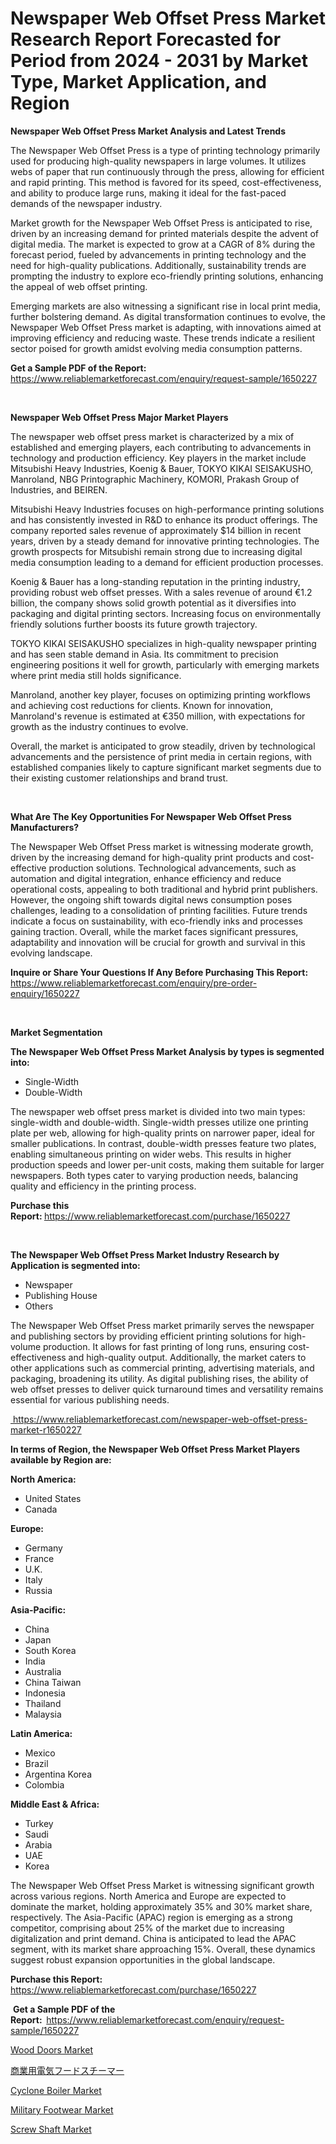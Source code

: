 <p><h1>Newspaper Web Offset Press Market Research Report Forecasted for Period from 2024 -  2031 by Market Type, Market Application, and Region</h1></p><p><strong>Newspaper Web Offset Press Market Analysis and Latest Trends</strong></p>
<p><p>The Newspaper Web Offset Press is a type of printing technology primarily used for producing high-quality newspapers in large volumes. It utilizes webs of paper that run continuously through the press, allowing for efficient and rapid printing. This method is favored for its speed, cost-effectiveness, and ability to produce large runs, making it ideal for the fast-paced demands of the newspaper industry.</p><p>Market growth for the Newspaper Web Offset Press is anticipated to rise, driven by an increasing demand for printed materials despite the advent of digital media. The market is expected to grow at a CAGR of 8% during the forecast period, fueled by advancements in printing technology and the need for high-quality publications. Additionally, sustainability trends are prompting the industry to explore eco-friendly printing solutions, enhancing the appeal of web offset printing.</p><p>Emerging markets are also witnessing a significant rise in local print media, further bolstering demand. As digital transformation continues to evolve, the Newspaper Web Offset Press market is adapting, with innovations aimed at improving efficiency and reducing waste. These trends indicate a resilient sector poised for growth amidst evolving media consumption patterns.</p></p>
<p><strong>Get a Sample PDF of the Report:&nbsp;</strong> <a href="https://www.reliablemarketforecast.com/enquiry/request-sample/1650227?utm_campaign=1082&utm_medium=2&utm_source=Github&utm_content=ia&utm_term=26092024&utm_id=newspaper-web-offset-press">https://www.reliablemarketforecast.com/enquiry/request-sample/1650227</a></p>
<p>&nbsp;</p>
<p><strong>Newspaper Web Offset Press Major Market Players</strong></p>
<p><p>The newspaper web offset press market is characterized by a mix of established and emerging players, each contributing to advancements in technology and production efficiency. Key players in the market include Mitsubishi Heavy Industries, Koenig & Bauer, TOKYO KIKAI SEISAKUSHO, Manroland, NBG Printographic Machinery, KOMORI, Prakash Group of Industries, and BEIREN.</p><p>Mitsubishi Heavy Industries focuses on high-performance printing solutions and has consistently invested in R&D to enhance its product offerings. The company reported sales revenue of approximately $14 billion in recent years, driven by a steady demand for innovative printing technologies. The growth prospects for Mitsubishi remain strong due to increasing digital media consumption leading to a demand for efficient production processes.</p><p>Koenig & Bauer has a long-standing reputation in the printing industry, providing robust web offset presses. With a sales revenue of around €1.2 billion, the company shows solid growth potential as it diversifies into packaging and digital printing sectors. Increasing focus on environmentally friendly solutions further boosts its future growth trajectory.</p><p>TOKYO KIKAI SEISAKUSHO specializes in high-quality newspaper printing and has seen stable demand in Asia. Its commitment to precision engineering positions it well for growth, particularly with emerging markets where print media still holds significance.</p><p>Manroland, another key player, focuses on optimizing printing workflows and achieving cost reductions for clients. Known for innovation, Manroland's revenue is estimated at €350 million, with expectations for growth as the industry continues to evolve.</p><p>Overall, the market is anticipated to grow steadily, driven by technological advancements and the persistence of print media in certain regions, with established companies likely to capture significant market segments due to their existing customer relationships and brand trust.</p></p>
<p>&nbsp;</p>
<p><strong>What Are The Key Opportunities For Newspaper Web Offset Press Manufacturers?</strong></p>
<p><p>The Newspaper Web Offset Press market is witnessing moderate growth, driven by the increasing demand for high-quality print products and cost-effective production solutions. Technological advancements, such as automation and digital integration, enhance efficiency and reduce operational costs, appealing to both traditional and hybrid print publishers. However, the ongoing shift towards digital news consumption poses challenges, leading to a consolidation of printing facilities. Future trends indicate a focus on sustainability, with eco-friendly inks and processes gaining traction. Overall, while the market faces significant pressures, adaptability and innovation will be crucial for growth and survival in this evolving landscape.</p></p>
<p><strong>Inquire or Share Your Questions If Any Before Purchasing This Report:</strong> <a href="https://www.reliablemarketforecast.com/enquiry/pre-order-enquiry/1650227?utm_campaign=1082&utm_medium=2&utm_source=Github&utm_content=ia&utm_term=26092024&utm_id=newspaper-web-offset-press">https://www.reliablemarketforecast.com/enquiry/pre-order-enquiry/1650227</a></p>
<p>&nbsp;</p>
<p><strong>Market Segmentation</strong></p>
<p><strong>The Newspaper Web Offset Press Market Analysis by types is segmented into:</strong></p>
<p><ul><li>Single-Width</li><li>Double-Width</li></ul></p>
<p><p>The newspaper web offset press market is divided into two main types: single-width and double-width. Single-width presses utilize one printing plate per web, allowing for high-quality prints on narrower paper, ideal for smaller publications. In contrast, double-width presses feature two plates, enabling simultaneous printing on wider webs. This results in higher production speeds and lower per-unit costs, making them suitable for larger newspapers. Both types cater to varying production needs, balancing quality and efficiency in the printing process.</p></p>
<p><strong>Purchase this Report:&nbsp;</strong><a href="https://www.reliablemarketforecast.com/purchase/1650227?utm_campaign=1082&utm_medium=2&utm_source=Github&utm_content=ia&utm_term=26092024&utm_id=newspaper-web-offset-press">https://www.reliablemarketforecast.com/purchase/1650227</a></p>
<p>&nbsp;</p>
<p><strong>The Newspaper Web Offset Press Market Industry Research by Application is segmented into:</strong></p>
<p><ul><li>Newspaper</li><li>Publishing House</li><li>Others</li></ul></p>
<p><p>The Newspaper Web Offset Press market primarily serves the newspaper and publishing sectors by providing efficient printing solutions for high-volume production. It allows for fast printing of long runs, ensuring cost-effectiveness and high-quality output. Additionally, the market caters to other applications such as commercial printing, advertising materials, and packaging, broadening its utility. As digital publishing rises, the ability of web offset presses to deliver quick turnaround times and versatility remains essential for various publishing needs.</p></p>
<p><a href="https://www.reliablemarketforecast.com/newspaper-web-offset-press-market-r1650227?utm_campaign=1082&utm_medium=2&utm_source=Github&utm_content=ia&utm_term=26092024&utm_id=newspaper-web-offset-press">&nbsp;https://www.reliablemarketforecast.com/newspaper-web-offset-press-market-r1650227</a></p>
<p><strong>In terms of Region, the Newspaper Web Offset Press Market Players available by Region are:</strong></p>
<p>
    <p> <strong> North America: </strong>
        <ul>
            <li>United States</li>
            <li>Canada</li>
        </ul>
        </p> 
    <p> <strong> Europe: </strong>
        <ul>
            <li>Germany</li>
            <li>France</li>
            <li>U.K.</li>
            <li>Italy</li>
            <li>Russia</li>
        </ul>
        </p> 
    <p> <strong> Asia-Pacific: </strong>
        <ul>
            <li>China</li>
            <li>Japan</li>
            <li>South Korea</li>
            <li>India</li>
            <li>Australia</li>
            <li>China Taiwan</li>
            <li>Indonesia</li>
            <li>Thailand</li>
            <li>Malaysia</li>
        </ul>
        </p> 
    <p> <strong> Latin America: </strong>
        <ul>
            <li>Mexico</li>
            <li>Brazil</li>
            <li>Argentina Korea</li>
            <li>Colombia</li>
        </ul>
        </p> 
    <p> <strong> Middle East & Africa: </strong>
        <ul>
            <li>Turkey</li>
            <li>Saudi</li>
            <li>Arabia</li>
            <li>UAE</li>
            <li>Korea</li>
        </ul>
    </p>
    </p>
<p><p>The Newspaper Web Offset Press Market is witnessing significant growth across various regions. North America and Europe are expected to dominate the market, holding approximately 35% and 30% market share, respectively. The Asia-Pacific (APAC) region is emerging as a strong competitor, comprising about 25% of the market due to increasing digitalization and print demand. China is anticipated to lead the APAC segment, with its market share approaching 15%. Overall, these dynamics suggest robust expansion opportunities in the global landscape.</p></p>
<p><strong>Purchase this Report: </strong><a href="https://www.reliablemarketforecast.com/purchase/1650227?utm_campaign=1082&utm_medium=2&utm_source=Github&utm_content=ia&utm_term=26092024&utm_id=newspaper-web-offset-press">https://www.reliablemarketforecast.com/purchase/1650227</a></p>
<p>&nbsp;<strong>Get a Sample PDF of the Report:&nbsp;&nbsp;</strong><a href="https://www.reliablemarketforecast.com/enquiry/request-sample/1650227?utm_campaign=1082&utm_medium=2&utm_source=Github&utm_content=ia&utm_term=26092024&utm_id=newspaper-web-offset-press">https://www.reliablemarketforecast.com/enquiry/request-sample/1650227</a></p>
<p><strong></strong></p>
<p><p><a href="https://issuu.com/reportprime-2/docs/wood-doors-market-size-2030.pptx_547fe6431f0781?utm_campaign=1082&utm_medium=2&utm_source=Github&utm_content=ia&utm_term=26092024&utm_id=newspaper-web-offset-press">Wood Doors Market</a></p><p><a href="https://github.com/lababdou/Market-Research-Report-List-6/blob/main/612417015410.md?utm_campaign=1082&utm_medium=2&utm_source=Github&utm_content=ia&utm_term=26092024&utm_id=newspaper-web-offset-press">商業用電気フードスチーマー</a></p><p><a href="https://www.linkedin.com/pulse/evaluating-global-cyclone-boiler-market-trends-growth-opportunities-nc6pe?trackingId=qs1tp7RzSViHGytViJoZeQ%3D%3D&utm_campaign=1082&utm_medium=2&utm_source=Github&utm_content=ia&utm_term=26092024&utm_id=newspaper-web-offset-press">Cyclone Boiler Market</a></p><p><a href="https://issuu.com/reportprime-2/docs/military-footwear-market-size-2030._64e9a43637b2af?utm_campaign=1082&utm_medium=2&utm_source=Github&utm_content=ia&utm_term=26092024&utm_id=newspaper-web-offset-press">Military Footwear Market</a></p><p><a href="https://www.linkedin.com/pulse/strategic-insights-global-screw-shaft-market-trends-2024-2031-vwo2f?trackingId=S3iN6uFuR3qS2LYOzMM8Qg%3D%3D&utm_campaign=1082&utm_medium=2&utm_source=Github&utm_content=ia&utm_term=26092024&utm_id=newspaper-web-offset-press">Screw Shaft Market</a></p></p>
